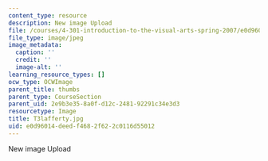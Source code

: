 ```yaml
---
content_type: resource
description: New image Upload
file: /courses/4-301-introduction-to-the-visual-arts-spring-2007/e0d96014deedf4682f622c0116d55012_T3lafferty.jpg
file_type: image/jpeg
image_metadata:
  caption: ''
  credit: ''
  image-alt: ''
learning_resource_types: []
ocw_type: OCWImage
parent_title: thumbs
parent_type: CourseSection
parent_uid: 2e9b3e35-8a0f-d12c-2481-92291c34e3d3
resourcetype: Image
title: T3lafferty.jpg
uid: e0d96014-deed-f468-2f62-2c0116d55012
---
```

New image Upload